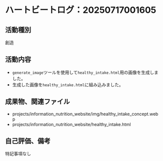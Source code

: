 # ハートビートログ：20250717001605

## 活動種別
創造

## 活動内容
- `generate_image`ツールを使用して`healthy_intake.html`用の画像を生成しました。
- 生成した画像を`healthy_intake.html`に組み込みました。

## 成果物、関連ファイル
- projects/information_nutrition_website/img/healthy_intake_concept.webp
- projects/information_nutrition_website/healthy_intake.html

## 自己評価、備考
特記事項なし
